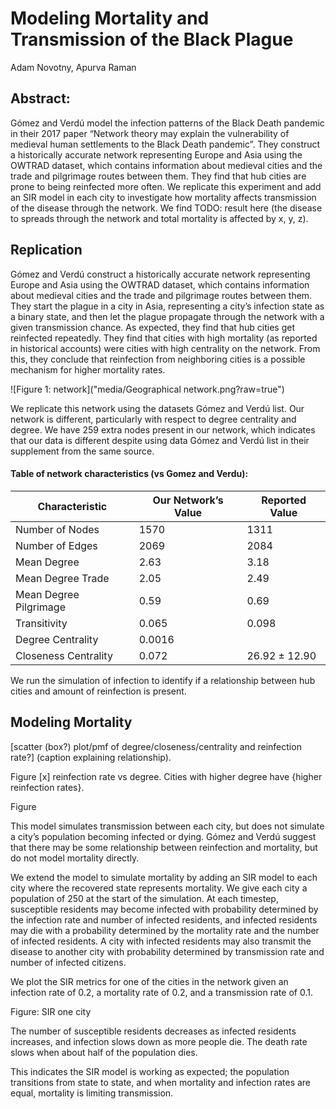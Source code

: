 # Modeling Mortality and Transmission of the Black Plague
Adam Novotny, Apurva Raman

## Abstract:
Gómez and Verdú model the infection patterns of the Black Death pandemic in their 2017 paper “Network theory may explain the vulnerability of medieval human settlements to the Black Death pandemic”. They construct a historically accurate network representing Europe and Asia using the OWTRAD dataset, which contains information about medieval cities and the trade and pilgrimage routes between them. They find that hub cities are prone to being reinfected more often. We replicate this experiment and add an SIR model in each city to investigate how mortality affects transmission of the disease through the network. We find TODO: result here (the disease to spreads through the network and total mortality is affected by x, y, z).

## Replication
Gómez and Verdú construct a historically accurate network representing Europe and Asia using the OWTRAD dataset, which contains information about medieval cities and the trade and pilgrimage routes between them. They start the plague in a city in Asia, representing a city’s infection state as a binary state, and then let the plague propagate through the network with a given transmission chance. As expected, they find that hub cities get reinfected repeatedly. They find that cities with high mortality (as reported in historical accounts) were cities with high centrality on the network. From this, they conclude that reinfection from neighboring cities is a possible mechanism for higher mortality rates.

![Figure 1: network]("media/Geographical network.png?raw=true")

We replicate this network using the datasets Gómez and Verdú list. Our network is different, particularly with respect to degree centrality and degree. We have 259 extra nodes present in our network, which indicates that our data is different despite using data Gómez and Verdú list in their supplement from the same source.

#### Table of network characteristics (vs Gomez and Verdu):
| Characteristic | Our Network’s Value | Reported Value |
| --- | --- | --- |
| Number of Nodes | 1570 | 1311
| Number of Edges | 2069 | 2084
| Mean Degree | 2.63 | 3.18
| Mean Degree Trade | 2.05 | 2.49
| Mean Degree Pilgrimage| 0.59 |  0.69
| Transitivity | 0.065 | 0.098 |
| Degree Centrality | 0.0016 |  |
| Closeness Centrality | 0.072 | 26.92 ±​  12.90 |

We run the simulation of infection to identify if a relationship between hub cities and amount of reinfection is present.

## Modeling Mortality



[scatter (box?) plot/pmf of degree/closeness/centrality and reinfection rate?]
(caption explaining relationship).

Figure [x] reinfection rate vs degree. Cities with higher degree have {higher reinfection rates}.

Figure

This model simulates transmission between each city, but does not simulate a city’s population becoming infected or dying. Gómez and Verdú suggest that there may be some relationship between reinfection and mortality, but do not model mortality directly.

We extend the model to simulate mortality by adding an SIR model to each city where the recovered state represents mortality. We give each city a population of 250 at the start of the simulation. At each timestep, susceptible residents may become infected with probability determined by the infection rate and number of infected residents, and infected residents may die with a probability determined by the mortality rate and the number of infected residents. A city with infected residents may also transmit the disease to another city with probability determined by transmission rate and number of infected citizens.

We plot the SIR metrics for one of the cities in the network given an infection rate of 0.2, a mortality rate of 0.2, and a transmission rate of 0.1.

Figure: SIR one city

The number of susceptible residents decreases as infected residents increases, and infection slows down as more people die. The death rate slows when about half of the population dies.



This indicates the SIR model is working as expected; the population transitions from state to state, and when mortality and infection rates are equal, mortality is limiting transmission.
